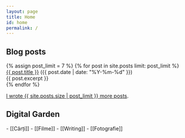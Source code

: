 ```yaml
---
layout: page
title: Home
id: home
permalink: /
---
```





<div class="grid-element">
      <h2>Blog posts</h2>
      {% assign post_limit = 7 %}
      {% for post in site.posts limit: post_limit %}
      <div class="list-entry">
        <div><a class="internal-link" href="{{ post.url }}">{{ post.title }}</a> <span class="faded">({{ post.date | date: "%Y-%m-%d" }})</span></div>
        <div>{{ post.excerpt }}</div>
      </div>
      {% endfor %}
      <p>
        <a class="internal-link" href="/blog">I wrote {{ site.posts.size | post_limit }} more posts</a>.
      </p>
    </div>
<div class="grid-element">
      <h2>Digital Garden</h2>
- [[Cărți]]
- [[Filme]]
- [[Writing]]
- [[Fotografie]]
    </div>
<style>
  .wrapper {
    max-width: 46em;
  }
</style>
